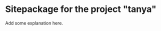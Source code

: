 Sitepackage for the project "tanya"
==============================================================

Add some explanation here.

